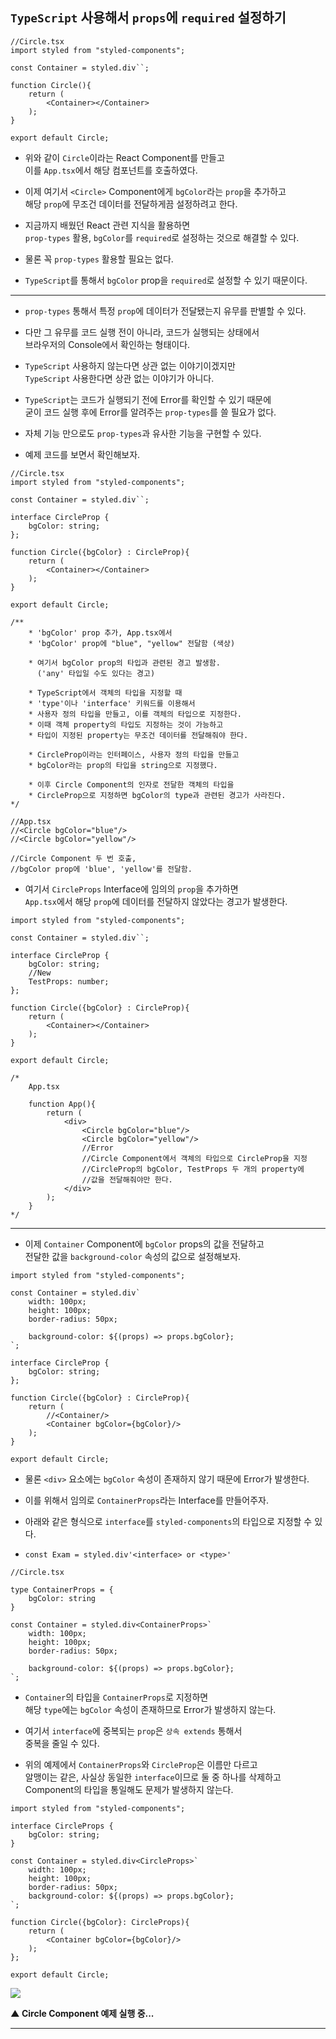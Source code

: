 ## `TypeScript` 사용해서 `props`에 `required` 설정하기

``` tsx
//Circle.tsx
import styled from "styled-components";

const Container = styled.div``;

function Circle(){
	return (
		<Container></Container>
	);
}

export default Circle;
```

- 위와 같이 `Circle`이라는 React Component를 만들고 <br/>
	이를 `App.tsx`에서 해당 컴포넌트를 호출하였다.

- 이제 여기서 `<Circle>` Component에게 `bgColor`라는 `prop`을 추가하고 <br/>
	해당 `prop`에 무조건 데이터를 전달하게끔 설정하려고 한다.
	
- 지금까지 배웠던 React 관련 지식을 활용하면 <br/>
	`prop-types` 활용, `bgColor`를 `required`로 설정하는 것으로 해결할 수 있다.

- 물론 꼭 `prop-types` 활용할 필요는 없다.
- `TypeScript`를 통해서 `bgColor` prop을 `required`로 설정할 수 있기 때문이다.

---

- `prop-types` 통해서 특정 `prop`에 데이터가 전달됐는지 유무를 판별할 수 있다.
- 다만 그 유무를 코드 실행 전이 아니라, 코드가 실행되는 상태에서 <br/>
	브라우저의 Console에서 확인하는 형태이다.
- `TypeScript` 사용하지 않는다면 상관 없는 이야기이겠지만 <br/>
	`TypeScript` 사용한다면 상관 없는 이야기가 아니다.

- `TypeScript`는 코드가 실행되기 전에 Error를 확인할 수 있기 때문에 <br/>
	굳이 코드 실행 후에 Error를 알려주는 `prop-types`를 쓸 필요가 없다.

- 자체 기능 만으로도 `prop-types`과 유사한 기능을 구현할 수 있다.

- 예제 코드를 보면서 확인해보자.

``` tsx
//Circle.tsx
import styled from "styled-components";

const Container = styled.div``;

interface CircleProp {
	bgColor: string;
};

function Circle({bgColor} : CircleProp){
	return (
		<Container></Container>
	);
}

export default Circle;

/**
	* 'bgColor' prop 추가, App.tsx에서
	* 'bgColor' prop에 "blue", "yellow" 전달함 (색상)

	* 여기서 bgColor prop의 타입과 관련된 경고 발생함.
	  ('any' 타입일 수도 있다는 경고)

	* TypeScript에서 객체의 타입을 지정할 때
	* 'type'이나 'interface' 키워드를 이용해서
	* 사용자 정의 타입을 만들고, 이를 객체의 타입으로 지정한다.
	* 이때 객체 property의 타입도 지정하는 것이 가능하고
	* 타입이 지정된 property는 무조건 데이터를 전달해줘야 한다.

	* CircleProp이라는 인터페이스, 사용자 정의 타입을 만들고
	* bgColor라는 prop의 타입을 string으로 지정했다.

	* 이후 Circle Component의 인자로 전달한 객체의 타입을
	* CircleProp으로 지정하면 bgColor의 type과 관련된 경고가 사라진다.
*/

//App.tsx
//<Circle bgColor="blue"/>
//<Circle bgColor="yellow"/>

//Circle Component 두 번 호출,
//bgColor prop에 'blue', 'yellow'를 전달함.
```

- 여기서 `CircleProps` Interface에 임의의 `prop`을 추가하면 <br/>
	`App.tsx`에서 해당 `prop`에 데이터를 전달하지 않았다는 경고가 발생한다.

``` tsx
import styled from "styled-components";

const Container = styled.div``;

interface CircleProp {
	bgColor: string;
	//New
	TestProps: number;
};

function Circle({bgColor} : CircleProp){
	return (
		<Container></Container>
	);
}

export default Circle;

/*
	App.tsx

	function App(){
		return (
			<div>
				<Circle bgColor="blue"/>
				<Circle bgColor="yellow"/>
				//Error
				//Circle Component에서 객체의 타입으로 CircleProp을 지정
				//CircleProp의 bgColor, TestProps 두 개의 property에
				//값을 전달해줘야만 한다.
			</div>
		);
	}
*/
```

---

- 이제 `Container` Component에 `bgColor` props의 값을 전달하고 <br/>
	전달한 값을 `background-color` 속성의 값으로 설정해보자.

``` tsx
import styled from "styled-components";

const Container = styled.div`
	width: 100px;
	height: 100px;
	border-radius: 50px;
	
	background-color: ${(props) => props.bgColor};
`;

interface CircleProp {
	bgColor: string;
};

function Circle({bgColor} : CircleProp){
	return (
		//<Container/>
		<Container bgColor={bgColor}/>
	);
}

export default Circle;
```

- 물론 `<div>` 요소에는 `bgColor` 속성이 존재하지 않기 때문에 Error가 발생한다.
- 이를 위해서 임의로 `ContainerProps`라는 Interface를 만들어주자.

- 아래와 같은 형식으로 `interface`를 `styled-components`의 타입으로 지정할 수 있다.
- `const Exam = styled.div'<interface> or <type>'`

``` tsx
//Circle.tsx

type ContainerProps = {
	bgColor: string
}

const Container = styled.div<ContainerProps>`
	width: 100px;
	height: 100px;
	border-radius: 50px;
	
	background-color: ${(props) => props.bgColor};
`;
```

-  `Container`의 타입을 `ContainerProps`로 지정하면 <br/>
	해당 `type`에는 `bgColor` 속성이 존재하므로 Error가 발생하지 않는다.

- 여기서 `interface`에 중복되는 `prop`은 `상속 extends` 통해서 <br/>
	중복을 줄일 수 있다.

- 위의 예제에서 `ContainerProps`와 `CircleProp`은 이름만 다르고 <br/>
	알맹이는 같은, 사실상 동일한 `interface`이므로 둘 중 하나를 삭제하고 <br/>
	Component의 타입을 통일해도 문제가 발생하지 않는다.

``` tsx
import styled from "styled-components";

interface CircleProps {
	bgColor: string;
}

const Container = styled.div<CircleProps>`
	width: 100px;
	height: 100px;
	border-radius: 50px;
	background-color: ${(props) => props.bgColor};
`;

function Circle({bgColor}: CircleProps){
	return (
		<Container bgColor={bgColor}/>
	);
};

export default Circle;
```

<img src="refImgs/Circle_Component.png">

**▲ Circle Component 예제 실행 중...**

---
